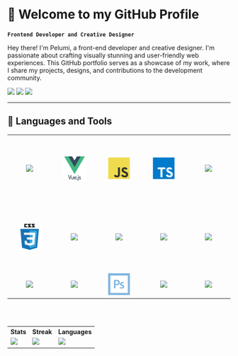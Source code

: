 # 👋 Welcome to my GitHub Profile

**`Frontend Developer and Creative Designer`**

Hey there! I'm Pelumi, a front-end developer and creative designer. I'm passionate about crafting visually stunning and user-friendly web experiences. This GitHub portfolio serves as a showcase of my work, where I share my projects, designs, and contributions to the development community.

   <!-- <p align="left; display: flex; align-items: center"> 
    <img src="https://komarev.com/ghpvc/?username=peluboy&label=Profile%20views&color=0e75b6&style=flat" alt="peluboy" /> 
   </p> -->

<p align="left">
<a href="https://www.linkedin.com/in/pelumimoses/"><img src="https://img.shields.io/badge/-Pelumi%20Moses%20O.-0077B5?style=flat&logo=Linkedin&logoColor=white"/></a>
<a href="mailto:pelumimoses04@gmail.com"><img src="https://img.shields.io/badge/-pelumimoses04@gmail.com-D14836?style=flat&logo=Gmail&logoColor=white"/></a>
<a href="https://twitter.com/pelumoses"><img src="https://img.shields.io/badge/-pelumimoses-0e75b6?style=flat&logo=twitter&logoColor=white"/></a>
 </p>

---

## 🧰 Languages and Tools


<table>
<tr>
<td align='center' height='150'>
<img src="https://www.vectorlogo.zone/logos/reactjs/reactjs-ar21.svg">
</td>
<td align='center'>
<img src="https://raw.githubusercontent.com/devicons/devicon/master/icons/vuejs/vuejs-original-wordmark.svg" width="55">
</td>
<td align='center'>
<img src="https://raw.githubusercontent.com/devicons/devicon/master/icons/javascript/javascript-original.svg"  width="50">
</td>
<td align='center'>
<img src="https://raw.githubusercontent.com/devicons/devicon/master/icons/typescript/typescript-original.svg" width="50">
</td>
<td align='center'>
<img src="https://upload.wikimedia.org/wikipedia/commons/thumb/3/38/HTML5_Badge.svg/600px-HTML5_Badge.svg.png" width="50">
</td>
</tr>
<tr>
<td align='center'  height='150'>
<img src="https://raw.githubusercontent.com/devicons/devicon/0d6c64dbbf311879f7d563bfc3ccf559f9ed111c/icons/css3/css3-original-wordmark.svg" width="60">
</td>
<td align='center'>
<img src="https://www.vectorlogo.zone/logos/firebase/firebase-icon.svg" width="55">
</td>

<td align='center'>
<img src="https://cdn.jsdelivr.net/gh/devicons/devicon/icons/materialui/materialui-original.svg" width="50">
</td>
<td align='center' width="200">
<img src="https://www.cdnlogo.com/logos/b/74/bootstrap-5.svg" width="60">
</td>
<td align='center' width="200">
<img src="https://www.vectorlogo.zone/logos/git-scm/git-scm-icon.svg" width="50">
</td>
</tr>
<tr>
<td align='center' width="200">
<img src="https://cdn.jsdelivr.net/gh/devicons/devicon/icons/wordpress/wordpress-original.svg" width="55">
</td>
<td align='center' width="200">
<img src="https://www.vectorlogo.zone/logos/figma/figma-icon.svg" width="50">
</td>
<td align='center' width="200">
<img src="https://raw.githubusercontent.com/devicons/devicon/master/icons/photoshop/photoshop-line.svg" width="50">
</td>
<td align='center'>
<img src="https://www.vectorlogo.zone/logos/adobe_illustrator/adobe_illustrator-icon.svg" width="50">
</td>

<td align='center' width="200">
<img src="https://www.cdnlogo.com/logos/i/96/indesign.svg">
</td>
</tr>

</table>

<br>
<table>
  <tr>
    <th>Stats</th>
    <th>Streak</th>
    <th>Languages</th>
  </tr>
  <br>
  <tr>
    <td><img src="https://github-profile-summary-cards.vercel.app/api/cards/stats?username=Peluboy&theme=gruvbox"/></td>
    <td><a href="https://git.io/streak-stats"><img src="https://streak-stats.demolab.com/?user=Peluboy&theme=gruvbox&hide_border=true&border_radius=32&date_format=j%20M%5B%20Y%5D&ring=888888"/></a></td>
    <td><img src="https://github-profile-summary-cards.vercel.app/api/cards/repos-per-language?username=Peluboy&theme=gruvbox"/></td>
  </tr>
</table>
